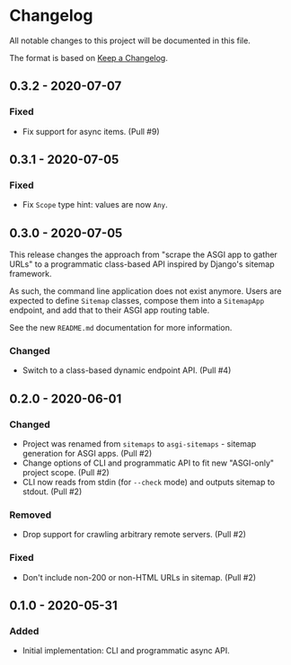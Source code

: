 # Changelog

All notable changes to this project will be documented in this file.

The format is based on [Keep a Changelog](https://keepachangelog.com/en/1.0.0/).

## 0.3.2 - 2020-07-07

### Fixed

- Fix support for async items. (Pull #9)

## 0.3.1 - 2020-07-05

### Fixed

- Fix `Scope` type hint: values are now `Any`.

## 0.3.0 - 2020-07-05

This release changes the approach from "scrape the ASGI app to gather URLs" to a programmatic class-based API inspired by Django's sitemap framework.

As such, the command line application does not exist anymore. Users are expected to define `Sitemap` classes, compose them into a `SitemapApp` endpoint, and add that to their ASGI app routing table.

See the new `README.md` documentation for more information.

### Changed

- Switch to a class-based dynamic endpoint API. (Pull #4)

## 0.2.0 - 2020-06-01

### Changed

- Project was renamed from `sitemaps` to `asgi-sitemaps` - sitemap generation for ASGI apps. (Pull #2)
- Change options of CLI and programmatic API to fit new "ASGI-only" project scope. (Pull #2)
- CLI now reads from stdin (for `--check` mode) and outputs sitemap to stdout. (Pull #2)

### Removed

- Drop support for crawling arbitrary remote servers. (Pull #2)

### Fixed

- Don't include non-200 or non-HTML URLs in sitemap. (Pull #2)

## 0.1.0 - 2020-05-31

### Added

- Initial implementation: CLI and programmatic async API.

